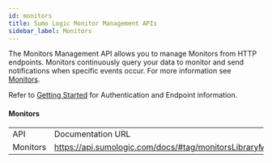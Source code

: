 ```yaml
---
id: monitors
title: Sumo Logic Monitor Management APIs
sidebar_label: Monitors
---
```


The Monitors Management API allows you to manage Monitors from HTTP endpoints. Monitors continuously query your data to monitor and send notifications when specific events occur. For more information see [Monitors](https://help.sumologic.com/?cid=10020).


Refer to [Getting Started](docs/api/index.md) for Authentication and Endpoint information.



#### Monitors

<table>
  <tr>
   <td>API
   </td>
   <td>Documentation URL
   </td>
  </tr>
  <tr>
   <td>Monitors
   </td>
   <td><a href="https://api.de.sumologic.com/docs/">https://api.sumologic.com/docs/#tag/monitorsLibraryManagement</a>
   </td>
  </tr>
</table>
